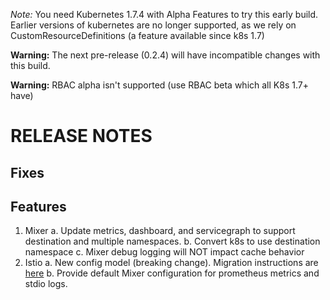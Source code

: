 *Note:* You need Kubernetes 1.7.4 with Alpha Features to try this early build. Earlier versions of kubernetes are no longer supported, as we rely on CustomResourceDefinitions (a feature available since k8s 1.7)

**Warning:** The next pre-release (0.2.4) will have incompatible changes with this build.

**Warning:** RBAC alpha isn't supported (use RBAC beta which all K8s 1.7+ have)

RELEASE NOTES
============

Fixes
-----

Features
---------
1. Mixer
  a. Update metrics, dashboard, and servicegraph to support destination and multiple namespaces.
  b. Convert k8s to use destination namespace
  c. Mixer debug logging will NOT impact cache behavior
3. Istio
  a. New config model (breaking change). Migration instructions are [here](https://github.com/istio/istio/blob/release-0.2/samples/CONFIG-MIGRATION.md)
  b. Provide default Mixer configuration for prometheus metrics and stdio logs.